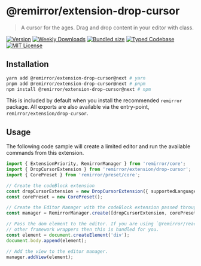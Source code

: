 # @remirror/extension-drop-cursor

> A cursor for the ages. Drag and drop content in your editor with class.

[![Version][version]][npm] [![Weekly Downloads][downloads-badge]][npm] [![Bundled size][size-badge]][size] [![Typed Codebase][typescript]](#) [![MIT License][license]](#)

[version]: https://flat.badgen.net/npm/v/@remirror/extension-drop-cursor/next
[npm]: https://npmjs.com/package/@remirror/extension-drop-cursor/v/next
[license]: https://flat.badgen.net/badge/license/MIT/purple
[size]: https://bundlephobia.com/result?p=@remirror/extension-drop-cursor@next
[size-badge]: https://flat.badgen.net/bundlephobia/minzip/@remirror/extension-drop-cursor
[typescript]: https://flat.badgen.net/badge/icon/TypeScript?icon=typescript&label
[downloads-badge]: https://badgen.net/npm/dw/@remirror/extension-drop-cursor/red?icon=npm

## Installation

```bash
yarn add @remirror/extension-drop-cursor@next # yarn
pnpm add @remirror/extension-drop-cursor@next # pnpm
npm install @remirror/extension-drop-cursor@next # npm
```

This is included by default when you install the recommended `remirror` package. All exports are also available via the entry-point, `remirror/extension/drop-cursor`.

## Usage

The following code sample will create a limited editor and run the available commands from this extension.

```ts
import { ExtensionPriority, RemirrorManager } from 'remirror/core';
import { DropCursorExtension } from 'remirror/extension/drop-cursor';
import { CorePreset } from 'remirror/preset/core';

// Create the codeBlock extension
const dropCursorExtension = new DropCursorExtension({ supportedLanguages: [typescript, jsx] });
const corePreset = new CorePreset();

// Create the Editor Manager with the codeBlock extension passed through.
const manager = RemirrorManager.create([dropCursorExtension, corePreset]);

// Pass the dom element to the editor. If you are using `@remirror/react` or
// other framework wrappers then this is handled for you.
const element = document.createElement('div');
document.body.append(element);

// Add the view to the editor manager.
manager.addView(element);
```
